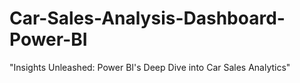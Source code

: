 # Car-Sales-Analysis-Dashboard-Power-BI
"Insights Unleashed: Power BI's Deep Dive into Car Sales Analytics"
